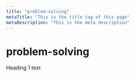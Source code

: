 ```yaml
---
title: "problem-solving"
metaTitle: "This is the title tag of this page"
metaDescription: "This is the meta description"
---
```


# problem-solving
Heading 1 text

